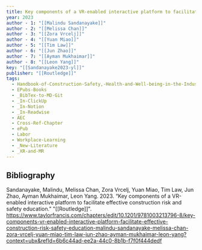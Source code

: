 ```yaml
---
title: Key components of a VR-enabled interactive platform to facilitate effective construction risk and safety education
year: 2023
author - 1: "[[Malindu Sandanayake]]"
author - 2: "[[Melissa Chan]]"
author - 3: "[[Zora Vrcelj]]"
author - 4: "[[Yuan Miao]]"
author - 5: "[[Tim Law]]"
author - 6: "[[Jun Zhao]]"
author - 7: "[[Ayman Mukhaimar]]"
author - 8: "[[Leon Yang]]"
key: "[[Sandanayake2023-yl]]"
publisher: "[[Routledge]]"
tags:
  - Handbook-of-Construction-Safety,-Health-and-Well-being-in-the-Industry-4-Era
  - EPubs-Books
  - _BibTex-to-MD-Git
  - _In-ClickUp
  - _In-Notion
  - _In-Readwise
  - AEC
  - Cross-Ref-Chapter
  - ePub
  - Labor
  - Workplace-Learning
  - _New-Literature
  - _XR-and-MR
---
```


## Bibliography
Sandanayake, Malindu, Melissa Chan, Zora Vrcelj, Yuan Miao, Tim Law, Jun Zhao, Ayman Mukhaimar, Leon Yang. 2023. “Key components of a VR-enabled interactive platform to facilitate effective construction risk and safety education.” "[[Routledge]]". https://www.taylorfrancis.com/chapters/edit/10.1201/9781003213796-8/key-components-vr-enabled-interactive-platform-facilitate-effective-construction-risk-safety-education-malindu-sandanayake-melissa-chan-zora-vrcelj-yuan-miao-tim-law-jun-zhao-ayman-mukhaimar-leon-yang?context=ubx&refId=6b6c44ad-ee2a-44c0-8b1b-f7f0f444dedf